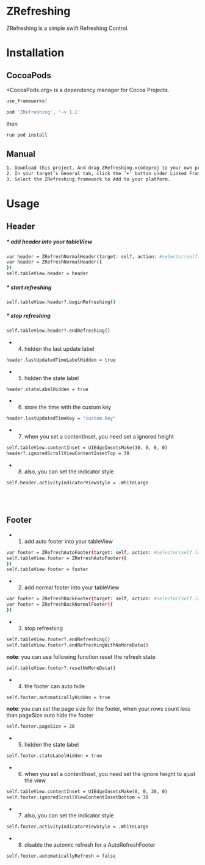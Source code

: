 # ZRefreshing

ZRefreshing is a simple swift Refreshing Control.

# Installation
## CocoaPods
<CocoaPods.org> is a dependency manager for Cocoa Projects.
``` bash 
use_frameworks!

pod 'ZRefreshing', '~> 1.1’
``` 

then
``` bash 
run pod install 
```

## Manual

``` bash 
1. Download this project, And drag ZRefreshing.xcodeproj to your own project.
2. In your target’s General tab, click the ’+’ button under Linked Frameworks and Libraries.
3. Select the ZRefreshing.framework to Add to your platform. 
```

# Usage 
## Header

##### * add header into your tableView
``` bash
var header = ZRefreshNormalHeader(target: self, action: #selector(self.loadData(_:)))
var header = ZRefreshNormalHeader({
})
self.tableView.header = header
```

##### * start refreshing
``` bash
self.tableView.header?.beginRefreshing()
```
##### * stop refreshing
``` bash
self.tableView.header?.endRefreshing()
```
* 4. hidden the last update label 
``` bash 
header.lastUpdatedTimeLabelHidden = true
```
* 5. hidden the state label 
``` bash
header.stateLabelHidden = true
```
* 6. store the time with the custom key 
``` bash
header.lastUpdatedTimeKey = "custom key"
```
* 7. when you set a contentInset, you need set a ignored height
``` bash
self.tableView.contentInset = UIEdgeInsetsMake(30, 0, 0, 0)
header?.ignoredScrollViewContentInsetTop = 30
```
* 8. also, you can set the indicator style
``` bash 
self.header.activityIndicatorViewStyle = .WhiteLarge
```
<br /> <br />
## Footer
 * 1. add auto footer into your tableView 
``` bash
var footer = ZRefreshAutoFooter(target: self, action: #selector(self.loadData(_:)))
self.tableView.footer = ZRefreshAutoFooter({
})
self.tableView.footer = footer
```
* 2. add normal footer into your tableView
``` bash
var footer = ZRefreshBackFooter(target: self, action: #selector(self.loadData(_:)))
var footer = ZRefreshBackNormalFooter({
})
```
* 3. stop refreshing
``` bash
self.tableView.footer?.endRefreshing()
self.tableView.footer?.endRefreshingWithNoMoreData()
```
**note**: you can use following function reset the refresh state
``` bash
self.tableView.footer?.resetNoMoreData()
```
* 4. the footer can auto hide
``` bash
self.footer.automaticallyHidden = true
```
**note**: you can set the page size for the footer, when your rows count less than pageSize auto hide the footer
``` bash
self.footer.pageSize = 20
```
* 5. hidden the state label 
``` bash
self.footer.stateLabelHidden = true
```
* 6. when you set a contentInset, you need set the ignore height to ajust the view
``` bash
self.tableView.contentInset = UIEdgeInsetsMake(0, 0, 30, 0)
self.footer.ignoredScrollViewContentInsetBottom = 30
```
* 7. also, you can set the indicator style
``` bash 
self.footer.activityIndicatorViewStyle = .WhiteLarge
```
* 8. disable the automic refresh for a AutoRefreshFooter
``` bash
self.footer.automaticallyRefresh = false
```




